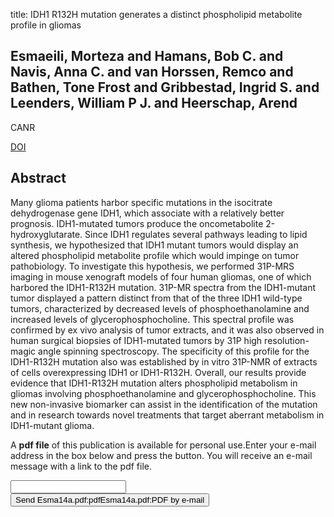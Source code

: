title: IDH1 R132H mutation generates a distinct phospholipid metabolite profile in gliomas

## Esmaeili, Morteza and Hamans, Bob C. and Navis, Anna C. and van Horssen, Remco and Bathen, Tone Frost and Gribbestad, Ingrid S. and Leenders, William P J. and Heerschap, Arend
CANR

<a href="https://doi.org/10.1158/0008-5472.CAN-14-0008">DOI</a>

## Abstract
Many glioma patients harbor specific mutations in the isocitrate dehydrogenase gene IDH1, which associate with a relatively better prognosis. IDH1-mutated tumors produce the oncometabolite 2-hydroxyglutarate. Since IDH1 regulates several pathways leading to lipid synthesis, we hypothesized that IDH1 mutant tumors would display an altered phospholipid metabolite profile which would impinge on tumor pathobiology. To investigate this hypothesis, we performed 31P-MRS imaging in mouse xenograft models of four human gliomas, one of which harbored the IDH1-R132H mutation. 31P-MR spectra from the IDH1-mutant tumor displayed a pattern distinct from that of the three IDH1 wild-type tumors, characterized by decreased levels of phosphoethanolamine and increased levels of glycerophosphocholine. This spectral profile was confirmed by ex vivo analysis of tumor extracts, and it was also observed in human surgical biopsies of IDH1-mutated tumors by 31P high resolution-magic angle spinning spectroscopy. The specificity of this profile for the IDH1-R132H mutation also was established by in vitro 31P-NMR of extracts of cells overexpressing IDH1 or IDH1-R132H. Overall, our results provide evidence that IDH1-R132H mutation alters phospholipid metabolism in gliomas involving phosphoethanolamine and glycerophosphocholine. This new non-invasive biomarker can assist in the identification of the mutation and in research towards novel treatments that target aberrant metabolism in IDH1-mutant glioma.

A <b>pdf file</b> of this publication is available for personal use.Enter your e-mail address in the box below and press the button. You will receive an e-mail message with a link to the pdf file.
<form action="sender.php">  <input type="text" name="email">  <input type="submit" value="Send Esma14a.pdf:pdfEsma14a.pdf:PDF by e-mail"></form>
